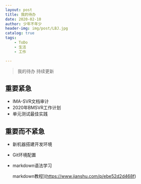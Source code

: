 ```yaml
---
layout: post
title: 我的待办
date: 2020-02-10
author: 少年不年少
header-img: img/post/LBJ.jpg
catalog: true
tags:
    - ToDo
    - 生活
    - 工作

---
```



> 我的待办 持续更新 

## 重要紧急 
* IMA-SVR文档审计
* 2020年BMSVR工作计划
* 单元测试最佳实践

## 重要而不紧急 
* 新机器搭建开发环境

* Git环境配置

* markdown语法学习 

  markdown教程](https://www.jianshu.com/p/ebe52d2d468f)
